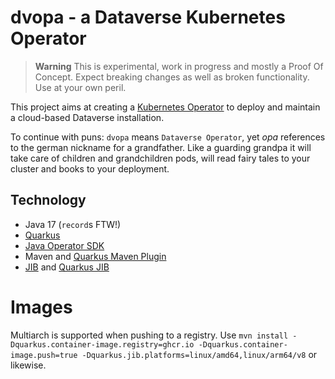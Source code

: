 # dvopa - a Dataverse Kubernetes Operator

> **Warning**
This is experimental, work in progress and mostly a Proof Of Concept.
Expect breaking changes as well as broken functionality.
Use at your own peril.

This project aims at creating a [Kubernetes Operator](https://kubernetes.io/docs/concepts/extend-kubernetes/operator)
to deploy and maintain a cloud-based Dataverse installation.

To continue with puns: `dvopa` means `Dataverse Operator`, yet _opa_ references to the german nickname for
a grandfather. Like a guarding grandpa it will take care of children and grandchildren pods, will read fairy tales
to your cluster and books to your deployment.

## Technology

- Java 17 (`record`s FTW!)
- [Quarkus](https://quarkus.io)
- [Java Operator SDK](https://docs.quarkiverse.io/quarkus-operator-sdk/dev/)
- Maven and [Quarkus Maven Plugin](https://quarkus.io/guides/quarkus-maven-plugin)
- [JIB](https://github.com/GoogleContainerTools/jib) and [Quarkus JIB](https://quarkus.io/guides/container-image#jib)


# Images

Multiarch is supported when pushing to a registry.
Use `mvn install -Dquarkus.container-image.registry=ghcr.io -Dquarkus.container-image.push=true -Dquarkus.jib.platforms=linux/amd64,linux/arm64/v8` or likewise.
